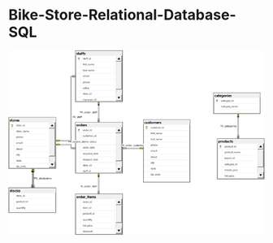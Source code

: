 # Bike-Store-Relational-Database-SQL
![bike](https://github.com/edelnurintan/Bike-Store-Relational-Database-SQL/blob/main/bike.png)
